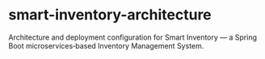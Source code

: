 # smart-inventory-architecture
Architecture and deployment configuration for Smart Inventory — a Spring Boot microservices‑based Inventory Management System.
